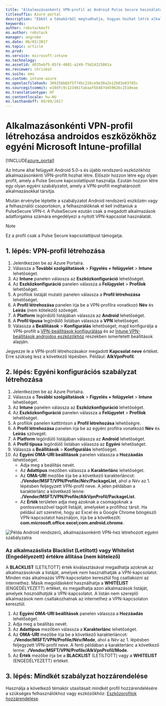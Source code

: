 ```yaml
---
title: "Alkalmazásonkénti VPN-profil az Android Pulse Secure használatával"
titlesuffix: Azure portal
description: "Ebből a témakörből megtudhatja, hogyan hozhat létre alkalmazásonkénti VPN-profilt az Intune-nal felügyelt Android-eszközökhöz."
keywords: 
author: robstackmsft
ms.author: robstack
manager: angrobe
ms.date: 06/03/2017
ms.topic: article
ms.prod: 
ms.service: microsoft-intune
ms.technology: 
ms.assetid: d035ebf5-85f4-4001-a249-75d24325061a
ms.reviewer: chrisbal
ms.suite: ems
ms.custom: intune-azure
ms.openlocfilehash: 309156b6bf5f74bc226ce9e30a2e12b03e03705c
ms.sourcegitcommit: e10dfc9c123401fabaaf5b487d459826c1510eae
ms.translationtype: HT
ms.contentlocale: hu-HU
ms.lasthandoff: 09/09/2017
---
```

# <a name="use-a-microsoft-intune-custom-profile-to-create-a-per-app-vpn-profile-for-android-devices"></a>Alkalmazásonkénti VPN-profil létrehozása androidos eszközökhöz egyéni Microsoft Intune-profillal

[!INCLUDE[azure_portal](./includes/azure_portal.md)]

Az Intune által felügyelt Android 5.0-s és újabb rendszerű eszközökhöz alkalmazásonkénti VPN-profilt hozhat létre. Először hozzon létre egy olyan profit, amely a Pulse Secure kapcsolattípust használja. Ezután hozzon létre egy olyan egyéni szabályzatot, amely a VPN-profilt meghatározott alkalmazásokkal társítja.

Miután érvénybe léptette a szabályzatot Android rendszerű eszközén vagy a felhasználói csoportokon, a felhasználóknak el kell indítaniuk a PulseSecure VPN-t. A PulseSecure ezután csak a megadott alkalmazások adatforgalma számára engedélyezi a nyitott VPN-kapcsolat használatát.

> [!NOTE]
>
> Ez a profil csak a Pulse Secure kapcsolattípust támogatja.


## <a name="step-1-create-a-vpn-profile"></a>1. lépés: VPN-profil létrehozása


1. Jelentkezzen be az Azure Portalra.
2. Válassza a **További szolgáltatások** > **Figyelés + felügyelet** > **Intune** lehetőséget.
3. Az **Intune** panelen válassza az **Eszközkonfiguráció** lehetőséget.
2. Az **Eszközkonfiguráció** panelen válassza a **Felügyelet** > **Profilok** lehetőséget.
2. A profilok listáját mutató panelen válassza a **Profil létrehozása** lehetőséget.
3. A **Profil létrehozása** panelen írja be a VPN-profilra vonatkozó **Név** és **Leírás** (nem kötelező) szövegét.
4. A **Platform** legördülő listájában válassza az **Android** lehetőséget.
5. A **Profil típusa** legördülő listában válassza a **VPN** lehetőséget.
3. Válassza a **Beállítások** > **Konfigurálás** lehetőséget, majd konfigurálja a VPN-profilt a [VPN-beállítások konfigurálása](vpn-settings-configure.md) és az [Intune VPN-beállítások androidos eszközökhöz](vpn-settings-android.md) részekben ismertetett beállítások alapján.

Jegyezze le a VPN-profil létrehozásakor megadott **Kapcsolat neve** értéket. Erre szükség lesz a következő lépésben. Például: **AlkVpnProfil**.

## <a name="step-2-create-a-custom-configuration-policy"></a>2. lépés: Egyéni konfigurációs szabályzat létrehozása

1. Jelentkezzen be az Azure Portalra.
2. Válassza a **További szolgáltatások** > **Figyelés + felügyelet** > **Intune** lehetőséget.
3. Az **Intune** panelen válassza az **Eszközkonfiguráció** lehetőséget.
2. Az **Eszközkonfiguráció** panelen válassza a **Felügyelet** > **Profilok** lehetőséget.
3. A profilok panelen katttintson a **Profil létrehozása** lehetőségre.
4. A **Profil létrehozása** panelen írja be az egyéni profilra vonatkozó **Név** és **Leírás** szövegét.
5. A **Platform** legördülő listájában válassza az **Android** lehetőséget.
6. A **Profil típusa** legördülő listában válassza az **Egyéni** lehetőséget.
7. Válassza a **Beállítások** > **Konfigurálás** lehetőséget.
3. Az **Egyéni OMA-URI beállítások** panelen válassza a **Hozzáadás** lehetőséget.
    - Adja meg a beállítás nevét.
    - Az **Adattípus** mezőben válassza a **Karakterlánc** lehetőséget.
    - Az **OMA-URI** mezőbe írja be a következő karakterláncot: **./Vendor/MSFT/VPN/Profile/*Név*/PackageList**, ahol a *Név* az 1. lépésben feljegyzett VPN-profil neve. A jelen példában a karakterlánc a következő lenne: **./Vendor/MSFT/VPN/Profile/AlkVpnProfil/PackageList**.
    - Az **Érték** területen adja meg azoknak a csomagoknak a pontosvesszővel tagolt listáját, amelyeket a profilhoz társít. Ha például azt szeretné, hogy az Excel és a Google Chrome böngésző VPN-kapcsolatot használjon, írja be a következőt: **com.microsoft.office.excel;com.android.chrome**.

![Példa Android rendszerű, alkalmazásonkénti VPN-hez létrehozott egyéni szabályzatra](./media/android_per_app_vpn_oma_uri.png)

### <a name="set-your-app-list-to-blacklist-or-whitelist-optional"></a>Az alkalmazáslista Blacklist (Letiltott) vagy Whitelist (Engedélyezett) értékre állítása (nem kötelező)
  A **BLACKLIST** (LETILTOTT) érték kiválasztásával megadhatja azoknak az alkalmazásoknak a listáját, amelyek *nem* használhatják a VPN-kapcsolatot. Minden más alkalmazás VPN-kapcsolaton keresztül fog csatlakozni az internethez.
Másik megoldásként használhatja a **WHITELIST** (ENGEDÉLYEZETT) értéket, és megadhatja azon alkalmazások listáját, amelyek *használhatják* a VPN-kapcsolatot. A listán nem szereplő alkalmazások nem csatlakozhatnak az internethez a VPN-kapcsolaton keresztül.
  1.    Az **Egyéni OMA-URI beállítások** panelen válassza a **Hozzáadás** lehetőséget.
  2.    Adja meg a beállítás nevét.
  3.    Az **Adattípus** mezőben válassza a **Karakterlánc** lehetőséget.
  4.    Az **OMA-URI** mezőbe írja be a következő karakterláncot: **./Vendor/MSFT/VPN/Profile/*Név*/Mode**, ahol a *Név* az 1. lépésben feljegyzett VPN-profil neve. A fenti példában a karakterlánc a következő lenne: **./Vendor/MSFT/VPN/Profile/AlkVpnProfil/Mode**.
  5.    Az **Érték** mezőbe írja be a **BLACKLIST** (LETILTOTT) vagy a **WHITELIST** (ENGEDÉLYEZETT) értéket.



## <a name="step-3-assign-both-policies"></a>3. lépés: Mindkét szabályzat hozzárendelése

Használja a következő témakör utasításait mindkét profil hozzárendelésére a szükséges felhasználókhoz vagy eszközökhöz: [Eszközprofilok hozzárendelése](device-profile-assign.md).
